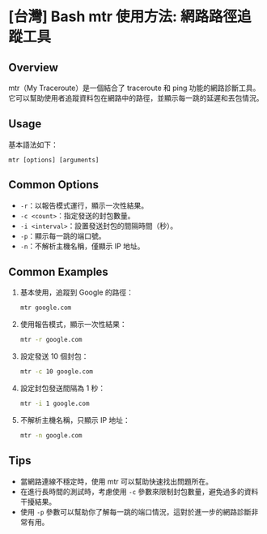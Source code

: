 # [台灣] Bash mtr 使用方法: 網路路徑追蹤工具

## Overview
mtr（My Traceroute）是一個結合了 traceroute 和 ping 功能的網路診斷工具。它可以幫助使用者追蹤資料包在網路中的路徑，並顯示每一跳的延遲和丟包情況。

## Usage
基本語法如下：
```
mtr [options] [arguments]
```

## Common Options
- `-r`：以報告模式運行，顯示一次性結果。
- `-c <count>`：指定發送的封包數量。
- `-i <interval>`：設置發送封包的間隔時間（秒）。
- `-p`：顯示每一跳的端口號。
- `-n`：不解析主機名稱，僅顯示 IP 地址。

## Common Examples
1. 基本使用，追蹤到 Google 的路徑：
   ```bash
   mtr google.com
   ```

2. 使用報告模式，顯示一次性結果：
   ```bash
   mtr -r google.com
   ```

3. 設定發送 10 個封包：
   ```bash
   mtr -c 10 google.com
   ```

4. 設定封包發送間隔為 1 秒：
   ```bash
   mtr -i 1 google.com
   ```

5. 不解析主機名稱，只顯示 IP 地址：
   ```bash
   mtr -n google.com
   ```

## Tips
- 當網路連線不穩定時，使用 mtr 可以幫助快速找出問題所在。
- 在進行長時間的測試時，考慮使用 `-c` 參數來限制封包數量，避免過多的資料干擾結果。
- 使用 `-p` 參數可以幫助你了解每一跳的端口情況，這對於進一步的網路診斷非常有用。